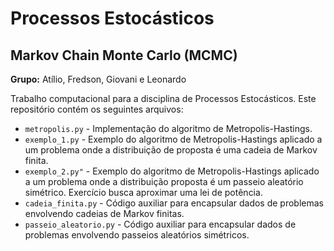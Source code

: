 
# Processos Estocásticos
## Markov Chain Monte Carlo (MCMC)

**Grupo:** Atílio, Fredson, Giovani e Leonardo

Trabalho computacional para a disciplina de Processos Estocásticos. Este repositório contém os seguintes arquivos:

* `metropolis.py` - Implementação do algoritmo de Metropolis-Hastings.
* `exemplo_1.py` - Exemplo do algoritmo de Metropolis-Hastings aplicado a um problema onde a distribuição de proposta é uma cadeia de Markov finita.
* `exemplo_2.py"` - Exemplo do algoritmo de Metropolis-Hastings aplicado a um problema onde a distribuição proposta é um passeio aleatório simétrico. Exercício busca aproximar uma lei de potência.
* `cadeia_finita.py` - Código auxiliar para encapsular dados de problemas envolvendo cadeias de Markov finitas.
* `passeio_aleatorio.py` - Código auxiliar para encapsular dados de problemas envolvendo passeios aleatórios simétricos.